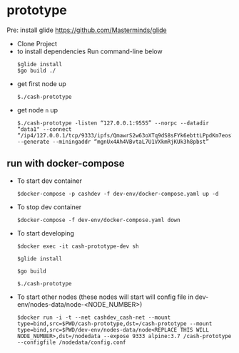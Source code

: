 # prototype

Pre: install glide https://github.com/Masterminds/glide

- Clone Project
- to install dependencies Run command-line below 
    ```
    $glide install
    $go build ./
    ```
- get first node up 
    ```
    $./cash-prototype
    ```
- get node `n` up
    ```
    $./cash-prototype -listen “127.0.0.1:9555” --norpc --datadir “data1" --connect “/ip4/127.0.0.1/tcp/9333/ipfs/QmawrS2w63oXTq9dS8sFYk6ebttLPpdKm7eosTUPx4YGu8” --generate --miningaddr “mgnUx4Ah4VBvtaL7U1VXkmRjKUk3h8pbst”
    ```

## run with docker-compose
* To start dev container
    ```
    $docker-compose -p cashdev -f dev-env/docker-compose.yaml up -d
    ``` 
* To stop dev container
    ```
    $docker-compose -f dev-env/docker-compose.yaml down
    ``` 
* To start developing
    ```
    $docker exec -it cash-prototype-dev sh
    ``` 
    ```
    $glide install
    ```
    ```
    $go build
    ```
    ```
    $./cash-prototype
    ```
* To start other nodes (these nodes will start will config file in dev-env/nodes-data/node-<NODE_NUMBER>)
    ```
    $docker run -i -t --net cashdev_cash-net --mount type=bind,src=$PWD/cash-prototype,dst=/cash-prototype --mount type=bind,src=$PWD/dev-env/nodes-data/node<REPLACE THIS WILL NODE_NUMBER>,dst=/nodedata --expose 9333 alpine:3.7 /cash-prototype --configfile /nodedata/config.conf
    ```